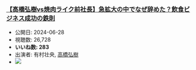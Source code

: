 ### [【高橋弘樹vs焼肉ライク前社長】急拡大の中でなぜ辞めた？飲食ビジネス成功の鉄則](https://www.youtube.com/watch?v=WV_VXDy0rQM)
-   公開日: 2024-06-28
-   視聴数: 26,728
-   **いいね数: 283**
-   出演者: 有村壮央, [高橋弘樹](/rehacq_fan/people/高橋弘樹 "wikilink")
- [![](https://img.youtube.com/vi/WV_VXDy0rQM/hqdefault.jpg)](https://www.youtube.com/watch?v=WV_VXDy0rQM)
